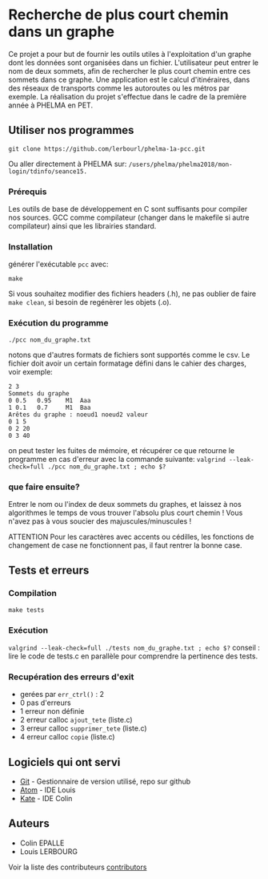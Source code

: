# Recherche de plus court chemin dans un graphe

Ce projet a pour but de fournir les outils utiles à l'exploitation d'un graphe dont les données sont organisées dans un fichier. L'utilisateur peut entrer le nom de deux sommets, afin de rechercher le plus court chemin entre ces sommets dans ce graphe.
Une application est le calcul d'itinéraires, dans des réseaux de transports comme les autoroutes ou les métros par exemple.
La réalisation du projet s'effectue dans le cadre de la première année à PHELMA en PET.

## Utiliser nos programmes

```
git clone https://github.com/lerbourl/phelma-1a-pcc.git
```
Ou aller directement à PHELMA sur:
`/users/phelma/phelma2018/mon-login/tdinfo/seance15.`

### Prérequis

Les outils de base de développement en C sont suffisants pour compiler nos sources. GCC comme compilateur (changer dans le makefile si autre compilateur) ainsi que les librairies standard.

### Installation

générer l'exécutable `pcc` avec:
```
make
```

Si vous souhaitez modifier des fichiers headers (.h), ne pas oublier de faire `make clean`, si besoin de regénèrer les objets (.o).

### Exécution du programme

`./pcc nom_du_graphe.txt`

notons que d'autres formats de fichiers sont supportés comme le csv. Le fichier doit avoir un certain formatage défini dans le cahier des charges, voir exemple:

```
2 3
Sommets du graphe
0 0.5 	0.95	M1	Aaa
1 0.1 	0.7 	M1	Baa
Arêtes du graphe : noeud1 noeud2 valeur
0 1 5
0 2 20
0 3 40
```

on peut tester les fuites de mémoire, et récupérer ce que retourne le programme en cas d'erreur avec la commande suivante:
`valgrind --leak-check=full ./pcc nom_du_graphe.txt ; echo $?`

### que faire ensuite?

Entrer le nom ou l'index de deux sommets du graphes, et laissez à nos algorithmes le temps de vous trouver l'absolu plus court chemin ! Vous n'avez pas à vous soucier des majuscules/minuscules !

ATTENTION
Pour les caractères avec accents ou cédilles, les fonctions de changement de case ne fonctionnent pas, il faut rentrer la bonne case.

## Tests et erreurs

### Compilation

`make tests`

### Exécution

`valgrind --leak-check=full ./tests nom_du_graphe.txt ; echo $?`
conseil : lire le code de tests.c en parallèle pour comprendre la pertinence des tests.

### Recupération des erreurs d'exit

* gerées par `err_ctrl()` : 2
* 0 pas d'erreurs
* 1 erreur non définie
* 2 erreur calloc `ajout_tete` (liste.c)
* 3 erreur calloc `supprimer_tete` (liste.c)
* 4 erreur calloc `copie` (liste.c)

## Logiciels qui ont servi

* [Git](https://git-scm.com/) - Gestionnaire de version utilisé, repo sur github
* [Atom](https://atom.io/) - IDE Louis
* [Kate](https://kate-editor.org/) - IDE Colin

## Auteurs

* Colin EPALLE
* Louis LERBOURG

Voir la liste des contributeurs [contributors](https://github.com/lerbourl/phelma-1a-pcc/graphs/contributors)
